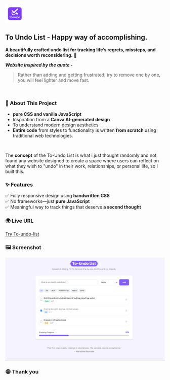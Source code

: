 
<img src="assets/logo.png" style="width: 60px; height: 60px;">

## To Undo List - Happy way of accomplishing.

**A beautifully crafted undo list for tracking life’s regrets, missteps, and decisions worth reconsidering.** 🚀  

***Website inspired by the quote -***

> Rather than adding and getting frustrated, try to remove one by one, you will feel lighter and move fast.

&nbsp;

### 📌 About This Project  
- **pure CSS and vanilla JavaScript**
- Inspiration from a **Canva AI-generated design**
- To understand modern design aesthetics
- **Entire code** from styles to functionality is written **from scratch** using traditional web technologies.

&nbsp;

The **concept** of the To-Undo List is what i just thought randomly and not found any website designed to create a space where users can reflect on what they wish to "undo" in their work, relationships, or personal life, so I built this.  

### ✨ Features  
✅ Fully responsive design using **handwritten CSS**  
✅ No frameworks—just **pure JavaScript**  
✅ Meaningful way to track things that deserve **a second thought**  

### 🌍 Live URL
[Try To-undo-list](https://to-undo-list.netlify.app) 

### 🖼️ Screenshot  
<img src="assets/image.png" style="object-fit: contain">  

### 😁 Thank you
